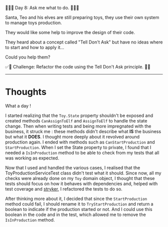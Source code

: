 🌟🌟🌟 Day 8: Ask me what to do. 🌟🌟🌟

Santa, Teo and his elves are still preparing toys, they use their own system to manage toys production.

They would like some help to improve the design of their code.

They heard about a concept called "Tell Don't Ask" but have no ideas where to start and how to apply it...

Could you help them?

✅🚀 Challenge: Refactor the code using the Tell Don't Ask principle. 🚀✅

---

# Thoughts

What a day !

I started realizing that the `Toy.State` property shouldn't be exposed and created methods `CanAssignToElf` and `AssignToElf` to handle the state change.
Then when writing tests and being more impregnated with the business, it struck me : these methods didn't describe what **IS** the business but what it **DOES**.
I thought more deeply about it revolved around production again.
I ended with methods such as `CanStartProduction` and `StartProduction`.
When I set the State property to private, I found that I needed a `IsInProduction` method to be able to check from my tests that all was working as expected.

Now that I used and handled the various cases, I realised that the ToyProductionServiceTest class didn't test what it should.
Since now, all my checks were already done on my `Toy` domain object, I thought that these tests should focus on how it behaves with dependencies and, helped with test coverage and [stryker](https://stryker-mutator.io/docs/stryker-net/introduction/), I refactored the tests to do so.

After thinking more about it, I decided that since the `StartProduction` method could fail, I should rename it to `TryStartProduction` and return a boolean to indicate if the production started or not.
And I could use this boolean in the code and in the test, which allowed me to remove the `IsInProduction` method.